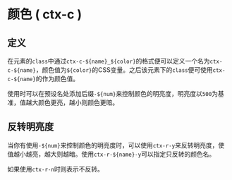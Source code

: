 # 颜色 ( ctx-c )

## 定义

在元素的`class`中通过`ctx-c-${name}_${color}`的格式便可以定义一个名为`ctx-c-${name}`，颜色值为`${color}`的CSS变量。之后该元素下的`class`便可使用`ctx-c-${name}`的作为颜色值。

使用时可以在预设名处添加后缀`-${num}`来控制颜色的明亮度，明亮度以`500`为基准，值越大颜色更亮，越小则颜色更暗。

<demo vue="context-color/base.vue"/>

## 反转明亮度

当你有使用`-${num}`来控制颜色的明亮度时，可以使用`ctx-r-y`来反转明亮度，使值越小越亮，越大则越暗。使用`ctx-r-${name}-y`可以指定只反转的颜色名。

如果使用`ctx-r-n`时则表示不反转。

<demo vue="context-color/reverse.vue"/>
